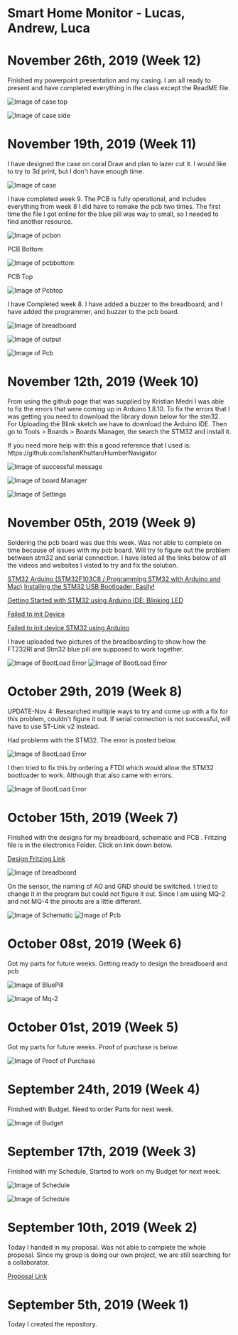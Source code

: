 

 <h1> Smart Home Monitor - Lucas, Andrew, Luca </h1>
 
 <h1 id="november-26th-week-12">November 26th, 2019 (Week 12)</h1>
 
 <p> Finished my powerpoint presentation and my casing. I am all ready to present and have completed everything in the class except the ReadME file.<p>
 
 ![Image of case top](https://github.com/lucasfini/SmartHome/blob/master/images/Case%20Top.PNG)
 
 ![Image of case side](https://github.com/lucasfini/SmartHome/blob/master/images/Case%20Side.png)
 
 <h1 id="november-19th-week-11">November 19th, 2019 (Week 11)</h1>
 <p> I have designed the case on coral Draw and plan to lazer cut it. I would like to try to 3d print, but I don't have enough time.<p>
 
 ![Image of case](https://github.com/lucasfini/SmartHome/blob/master/images/Case.PNG)
 
 <p> I have completed week 9. The PCB is fully operational, and includes everything from week 8
I did have to remake the pcb two times. The first time the file I got online for the blue pill was way to small, so I needed to find another resource.<p>
 
 ![Image of pcbon](https://github.com/lucasfini/SmartHome/blob/master/images/pcbon.jpg)
  
  <p> PCB Bottom <p>
 
  ![Image of pcbbottom](https://github.com/lucasfini/SmartHome/blob/master/images/pcbbottom.jpg)
   
   <p> PCB Top <p>
 
  ![Image of Pcbtop](https://github.com/lucasfini/SmartHome/blob/master/images/pcbtop.jpg)

 
 
 <p> I have Completed week 8. I have added a buzzer to the breadboard, and I have added the programmer, and buzzer to the pcb board.<p>
 
  ![Image of breadboard](https://github.com/lucasfini/SmartHome/blob/master/images/Bread.jpeg)
  
  ![Image of output](https://github.com/lucasfini/SmartHome/blob/master/images/output.png)
   
  ![Image of Pcb](https://github.com/lucasfini/SmartHome/blob/master/images/PCB%20Final.png)

 
  <h1 id="november-12th-week-10">November 12th, 2019 (Week 10)</h1>
  <p>From using the github page that was supplied by Kristian Medri I was able to fix the errors that were coming up in Arduino 1.8.10. To fix the errors that I was getting you need to download the library down below for the stm32. For Uploading the Blink sketch we have to download the Arduino IDE. Then go to Tools > Boards > Boards Manager, the search the STM32 and install it.<p>
 
 <p> If you need more help with this a good reference that I used is: https://github.com/IshanKhuttan/HumberNavigator <p>
 
  ![Image of successful message](https://github.com/lucasfini/SmartHome/blob/master/images/FixedCode.png)
  
  ![Image of board Manager](https://github.com/lucasfini/SmartHome/blob/master/images/BoardManager.png)
   
  ![Image of Settings](https://github.com/lucasfini/SmartHome/blob/master/images/toolsSettings.png)
 
 

  <h1 id="november-05th-week-9">November 05th, 2019 (Week 9)</h1>
  <p> Soldering the pcb board was due this week. Was not able to complete on time because of issues with my pcb board. Will try to figure out the problem between stm32 and serial connection. I have listed all the links below of all the videos and websites I visted to try and fix the solution. <p>
 
 [STM32 Arduino (STM32F103C8 / Programming STM32 with Arduino and Mac)](https://www.youtube.com/watch?v=Ze6q6NidS5w)
  [Installing the STM32 USB Bootloader, Easily!](https://www.youtube.com/watch?v=wGbiT6IxGP0&t=176s)
  
  [Getting Started with STM32 using Arduino IDE: Blinking LED](https://circuitdigest.com/microcontroller-projects/getting-started-with-stm32-development-board-stm32f103c8-using-arduino-ide)
  
 [Failed to init Device](https://onstep.groups.io/g/main/topic/failed_to_init_device/25067573?p=Created,,,20,1,0,0)
 
 [Failed to init device STM32 using Arduino](http://stm32duinoforum.com/forum/viewtopic_f_20_t_2569.html)
 
 <p> I have uploaded two pictures of the breadboarding to show how the FT232Rl and Stm32 blue pill are supposed to work together.  <p>
 
 ![Image of BootLoad Error](https://github.com/lucasfini/SmartHome/blob/master/images/stm32-f232.png)
 ![Image of BootLoad Error](https://github.com/lucasfini/SmartHome/blob/master/images/realpic.jpg)
 
 
  <h1 id="october-29th-week-8">October 29th, 2019 (Week 8)</h1>
  
  <p> UPDATE-Nov 4: Researched multiple ways to try and come up with a fix for this problem, couldn't figure it out. If serial connection is not successful, will have to use ST-Link v2 instead. <p>
 
 <p> Had problems with the STM32. The error is posted below. <p>
 
 ![Image of BootLoad Error](https://github.com/lucasfini/SmartHome/blob/master/images/JavaError.png)
 
 <p> I then tried to fix this by ordering a FTDI which would allow the STM32 bootloader to work. Although that also came with errors.
 
  ![Image of BootLoad Error](https://github.com/lucasfini/SmartHome/blob/master/images/ff.PNG)
 
 <h1 id="october-15th-week-7">October 15th, 2019 (Week 7)</h1>
<p> Finished with the designs for my breadboard, schematic and PCB . Fritzing file is in the electronics Folder. Click on link down below. <p>
 
 [Design Fritzing Link](https://github.com/lucasfini/SmartHome/blob/master/electronics/Ceng318Design.fzz)
 
 
  ![Image of breadboard](https://github.com/lucasfini/SmartHome/blob/master/images/bb.png)
  
  <p> On the sensor, the naming of AO and GND should be switched. I tried to change it in the program but could not figure it out. Since I am using MQ-2 and not MQ-4 the pinouts are a little different. 
  
  ![Image of Schematic](https://github.com/lucasfini/SmartHome/blob/master/images/schem.png)
    ![Image of Pcb](https://github.com/lucasfini/SmartHome/blob/master/images/PCB%20Final.png)
 
 

<h1 id="october-08th-week-6">October 08st, 2019 (Week 6)</h1>
<p> Got my parts for future weeks. Getting ready to design the breadboard and pcb <p>
 
 ![Image of BluePill](https://github.com/lucasfini/SmartHome/blob/master/images/BluePill.jpeg)
 
 ![Image of Mq-2](https://github.com/lucasfini/SmartHome/blob/master/images/Mq-2.jpeg)

<h1 id="october-01st-week-5">October 01st, 2019 (Week 5)</h1>
<p> Got my parts for future weeks. Proof of purchase is below. <p>
 
 ![Image of Proof of Purchase](https://github.com/lucasfini/SmartHome/blob/master/images/Proof%20purchase.png)
 
 
 <h1 id="september-24th-week-4">September 24th, 2019 (Week 4)</h1>
<p> Finished with Budget. Need to order Parts for next week. <p>
  
  ![Image of Budget](https://github.com/lucasfini/SmartHome/blob/master/images/Budget2019.png)


<h1 id="september-17th-week-3">September 17th, 2019 (Week 3)</h1>

 <p> Finished with my Schedule, Started to work on my Budget for next week. <p>

![Image of Schedule](https://github.com/lucasfini/SmartHome/blob/master/images/ScheduleW.png)

![Image of Schedule](https://github.com/lucasfini/SmartHome/blob/master/images/ScheduleI.png)
 
 <h1 id="september-10th-week-2">September 10th, 2019 (Week 2)</h1>

<p> Today I handed in my proposal. Was not able to complete the whole proposal. Since my group is doing our own project, we are still searching for a collaborator. </p>

[Proposal Link](https://github.com/lucasfini/SmartHome/blob/master/documentation/ProposalContentLucasRev03-1.xlsx)
 
<h1 id="september-5th-week-1">September 5th, 2019 (Week 1)</h1>

<p> Today I created the repository.</p>
